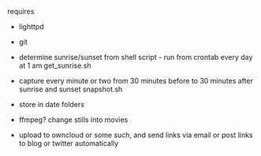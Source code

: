 
requires 
 - lighttpd
 - git
 
- determine sunrise/sunset from shell script  - run from crontab every day at 1 am
get_sunrise.sh

- capture every minute or two from 30 minutes before to 30 minutes after sunrise and sunset
snapshot.sh

 - store in date folders
- ffmpeg? change stills into movies 
- upload to owncloud or some such, and send links via email or post links to blog or twitter automatically